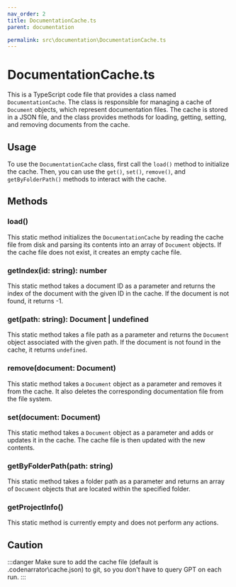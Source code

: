```yaml
---
nav_order: 2
title: DocumentationCache.ts
parent: documentation

permalink: src\documentation\DocumentationCache.ts
---
```


# DocumentationCache.ts

This is a TypeScript code file that provides a class named `DocumentationCache`. The class is responsible for managing a cache of `Document` objects, which represent documentation files. The cache is stored in a JSON file, and the class provides methods for loading, getting, setting, and removing documents from the cache.

## Usage

To use the `DocumentationCache` class, first call the `load()` method to initialize the cache. Then, you can use the `get()`, `set()`, `remove()`, and `getByFolderPath()` methods to interact with the cache.

## Methods

### load()

This static method initializes the `DocumentationCache` by reading the cache file from disk and parsing its contents into an array of `Document` objects. If the cache file does not exist, it creates an empty cache file.

### getIndex(id: string): number

This static method takes a document ID as a parameter and returns the index of the document with the given ID in the cache. If the document is not found, it returns -1.

### get(path: string): Document | undefined

This static method takes a file path as a parameter and returns the `Document` object associated with the given path. If the document is not found in the cache, it returns `undefined`.

### remove(document: Document)

This static method takes a `Document` object as a parameter and removes it from the cache. It also deletes the corresponding documentation file from the file system.

### set(document: Document)

This static method takes a `Document` object as a parameter and adds or updates it in the cache. The cache file is then updated with the new contents.

### getByFolderPath(path: string)

This static method takes a folder path as a parameter and returns an array of `Document` objects that are located within the specified folder.

### getProjectInfo()

This static method is currently empty and does not perform any actions.

## Caution

:::danger
Make sure to add the cache file (default is .codenarrator\cache.json) to git, so you don't have to query GPT on each run.
:::